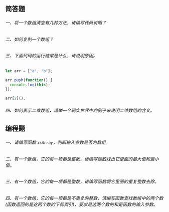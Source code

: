 ## 简答题

###### 一、将一个数组清空有几种方法，请编写代码说明？

###### 二、如何复制一个数组？

###### 三、下面代码的运行结果是什么，请说明原因。

```js
let arr = ["a", "b"];

arr.push(function() {
  console.log(this);
});

arr[2]();
```

###### 四、如何表示二维数组，请举一个现实世界中的例子来说明二维数组的含义。

## 编程题

###### 一、请编写函数 `isArray`，判断输入参数是否为数组。

###### 二、有一个数组，它的每一项都是整数，请编写函数找出它里面的最大值和最小值。

###### 三、有一个数组，它的每一项都是整数，请编写函数将它里面的重复整数去除。

###### 四、有一个数组，它的每一项都是不重复的整数，请编写函数查找数组中的两个数(函数返回的是这两个数的下标索引)，要求是这两个数的和是函数的输入参数。
